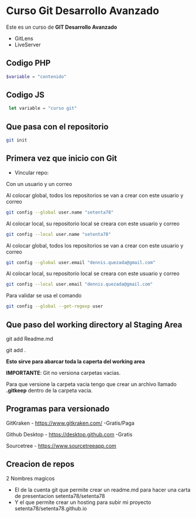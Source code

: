 # Curso Git Desarrollo Avanzado

Este es un curso de **GIT Desarrollo Avanzado**

* GitLens
* LiveServer


## Codigo PHP
```php
$variable = "contenido"
```

## Codigo JS
```js
 let variable = "curso git"
```
## Que pasa con el repositorio

```bash
git init
```
## Primera vez que inicio con Git
* Vincular repo:

Con un usuario y un correo

Al colocar global, todos los repositorios se van a crear con este usuario y correo

```bash
git config --global user.name "setenta78"
```

Al colocar local, su repositorio local se creara con este usuario y correo

```bash
git config --local user.name "setenta78"
```

Al colocar global, todos los repositorios se van a crear con este usuario y correo

```bash
git config --global user.email "dennis.quezada@gmail.com"
```

Al colocar local, su repositorio local se creara con este usuario y correo

```bash
git config --local user.email "dennis.quezada@gmail.com"
```

Para validar se usa el comando

```bash
git config --global --get-regexp user
```


## Que paso del working directory al Staging Area

git add Readme.md

git add .

**Esto sirve para abarcar toda la caperta del working area**

**IMPORTANTE**: Git no versiona carpetas vacias.

Para que versione la carpeta vacia tengo que crear un archivo llamado **.gitkeep** dentro de la carpeta vacia.


## Programas para versionado

GitKraken - https://www.gitkraken.com/  -Gratis/Paga

Github Desktop - https://desktop.github.com   -Gratis

Sourcetree - https://www.sourcetreeapp.com

## Creacion de repos

2 Nombres magicos


* El de la cuenta git que permite crear un readme.md para hacer una carta de presentacion setenta78/setenta78
* Y el que permite crear un hosting para subir mi proyecto setenta78/setenta78.github.io





